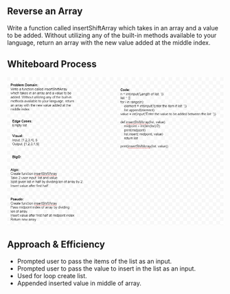 ## Reverse an Array
Write a function called insertShiftArray which takes in an array and a value to be added. Without utilizing any of the built-in methods available to your language, return an array with the new value added at the middle index.

## Whiteboard Process  

![Alt text](Imgs/Capture.PNG?raw=true "directory")  

## Approach & Efficiency

- Prompted user to pass the items of the list as an input.
- Prompted user to pass the value to insert in the list as an input.
- Used for loop create list.
- Appended inserted value in middle of array.

